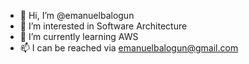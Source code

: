 - 👋 Hi, I’m @emanuelbalogun
- 👀 I’m interested in Software Architecture
- 🌱 I’m currently learning AWS
- 📫 I can be reached via emanuelbalogun@gmail.com 

<!---
emanuelbalogun/emanuelbalogun is a ✨ special ✨ repository because its `README.md` (this file) appears on your GitHub profile.
You can click the Preview link to take a look at your changes.
--->
